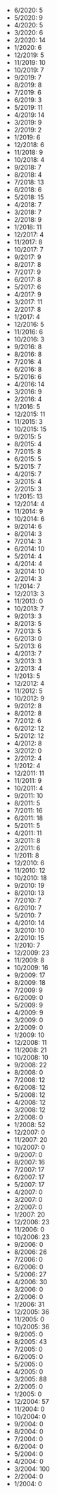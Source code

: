 *  6/2020: 5
*  5/2020: 9
*  4/2020: 5
*  3/2020: 6
*  2/2020: 14
*  1/2020: 6
*  12/2019: 5
*  11/2019: 10
*  10/2019: 7
*  9/2019: 7
*  8/2019: 8
*  7/2019: 6
*  6/2019: 3
*  5/2019: 11
*  4/2019: 14
*  3/2019: 9
*  2/2019: 2
*  1/2019: 6
*  12/2018: 6
*  11/2018: 9
*  10/2018: 4
*  9/2018: 7
*  8/2018: 4
*  7/2018: 13
*  6/2018: 6
*  5/2018: 15
*  4/2018: 7
*  3/2018: 7
*  2/2018: 9
*  1/2018: 11
*  12/2017: 4
*  11/2017: 8
*  10/2017: 7
*  9/2017: 9
*  8/2017: 8
*  7/2017: 9
*  6/2017: 8
*  5/2017: 6
*  4/2017: 9
*  3/2017: 11
*  2/2017: 8
*  1/2017: 4
*  12/2016: 5
*  11/2016: 6
*  10/2016: 3
*  9/2016: 8
*  8/2016: 8
*  7/2016: 4
*  6/2016: 8
*  5/2016: 6
*  4/2016: 14
*  3/2016: 9
*  2/2016: 4
*  1/2016: 5
*  12/2015: 11
*  11/2015: 3
*  10/2015: 15
*  9/2015: 5
*  8/2015: 4
*  7/2015: 8
*  6/2015: 5
*  5/2015: 7
*  4/2015: 7
*  3/2015: 4
*  2/2015: 3
*  1/2015: 13
*  12/2014: 4
*  11/2014: 9
*  10/2014: 6
*  9/2014: 6
*  8/2014: 3
*  7/2014: 3
*  6/2014: 10
*  5/2014: 4
*  4/2014: 4
*  3/2014: 10
*  2/2014: 3
*  1/2014: 7
*  12/2013: 3
*  11/2013: 0
*  10/2013: 7
*  9/2013: 3
*  8/2013: 5
*  7/2013: 5
*  6/2013: 0
*  5/2013: 6
*  4/2013: 7
*  3/2013: 3
*  2/2013: 4
*  1/2013: 5
*  12/2012: 4
*  11/2012: 5
*  10/2012: 9
*  9/2012: 8
*  8/2012: 8
*  7/2012: 6
*  6/2012: 12
*  5/2012: 12
*  4/2012: 8
*  3/2012: 0
*  2/2012: 4
*  1/2012: 4
*  12/2011: 11
*  11/2011: 9
*  10/2011: 4
*  9/2011: 10
*  8/2011: 5
*  7/2011: 16
*  6/2011: 18
*  5/2011: 5
*  4/2011: 11
*  3/2011: 8
*  2/2011: 6
*  1/2011: 8
*  12/2010: 6
*  11/2010: 12
*  10/2010: 18
*  9/2010: 19
*  8/2010: 13
*  7/2010: 7
*  6/2010: 7
*  5/2010: 7
*  4/2010: 14
*  3/2010: 10
*  2/2010: 15
*  1/2010: 7
*  12/2009: 23
*  11/2009: 8
*  10/2009: 16
*  9/2009: 17
*  8/2009: 18
*  7/2009: 9
*  6/2009: 0
*  5/2009: 9
*  4/2009: 9
*  3/2009: 0
*  2/2009: 0
*  1/2009: 10
*  12/2008: 11
*  11/2008: 21
*  10/2008: 10
*  9/2008: 22
*  8/2008: 0
*  7/2008: 12
*  6/2008: 12
*  5/2008: 12
*  4/2008: 12
*  3/2008: 12
*  2/2008: 0
*  1/2008: 52
*  12/2007: 0
*  11/2007: 20
*  10/2007: 0
*  9/2007: 0
*  8/2007: 16
*  7/2007: 17
*  6/2007: 17
*  5/2007: 17
*  4/2007: 0
*  3/2007: 0
*  2/2007: 0
*  1/2007: 20
*  12/2006: 23
*  11/2006: 0
*  10/2006: 23
*  9/2006: 0
*  8/2006: 26
*  7/2006: 0
*  6/2006: 0
*  5/2006: 27
*  4/2006: 30
*  3/2006: 0
*  2/2006: 0
*  1/2006: 31
*  12/2005: 36
*  11/2005: 0
*  10/2005: 36
*  9/2005: 0
*  8/2005: 43
*  7/2005: 0
*  6/2005: 0
*  5/2005: 0
*  4/2005: 0
*  3/2005: 88
*  2/2005: 0
*  1/2005: 0
*  12/2004: 57
*  11/2004: 0
*  10/2004: 0
*  9/2004: 0
*  8/2004: 0
*  7/2004: 0
*  6/2004: 0
*  5/2004: 0
*  4/2004: 0
*  3/2004: 100
*  2/2004: 0
*  1/2004: 0